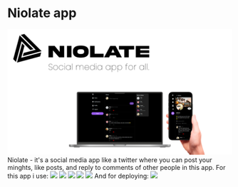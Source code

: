 # Niolate app
<img src="./prev-nio.jpg" alt="desc-photo">
Niolate - it's a social media app like a twitter where you can post your minghts, like posts, and reply to comments of other people in this app.
For this app i use: <img src="https://img.shields.io/badge/typescript-%23007ACC.svg?style=for-the-badge&logo=typescript&logoColor=white"> <img src="https://img.shields.io/badge/MongoDB-%234ea94b.svg?style=for-the-badge&logo=mongodb&logoColor=white">  <img src="https://img.shields.io/badge/Next-black?style=for-the-badge&logo=next.js&logoColor=white"> <img src="https://img.shields.io/badge/react-%2320232a.svg?style=for-the-badge&logo=react&logoColor=%2361DAFB"> <img src="https://img.shields.io/badge/tailwindcss-%2338B2AC.svg?style=for-the-badge&logo=tailwind-css&logoColor=white">
And for deploying: <img src="https://img.shields.io/badge/vercel-%23000000.svg?style=for-the-badge&logo=vercel&logoColor=white"> 
